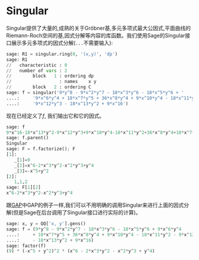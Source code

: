 # Singular

Singular提供了大量的,成熟的关于Gröbner基,多元多项式最大公因式,平面曲线的Riemann-Roch空间的基,因式分解等内容的库函数。我们使用Sage的Singular接口展示多元多项式的因式分解(`...`不需要输入):
```py
sage: R1 = singular.ring(0, '(x,y)', 'dp')
sage: R1
//   characteristic : 0
//   number of vars : 2
//        block   1 : ordering dp
//                  : names    x y 
//        block   2 : ordering C
sage: f = singular('9*y^8 - 9*x^2*y^7 - 18*x^3*y^6 - 18*x^5*y^6 + '
....:     '9*x^6*y^4 + 18*x^7*y^5 + 36*x^8*y^4 + 9*x^10*y^4 - 18*x^11*y^2 - '
....:     '9*x^12*y^3 - 18*x^13*y^2 + 9*x^16')
```


现在已经定义了$f$, 我们输出它和它的因式。
```py
sage: f
9*x^16-18*x^13*y^2-9*x^12*y^3+9*x^10*y^4-18*x^11*y^2+36*x^8*y^4+18*x^7*y^5-18*x^5*y^6+9*x^6*y^4-18*x^3*y^6-9*x^2*y^7+9*y^8
sage: f.parent()
Singular
sage: F = f.factorize(); F
[1]:
   _[1]=9
   _[2]=x^6-2*x^3*y^2-x^2*y^3+y^4
   _[3]=-x^5+y^2
[2]:
   1,1,2
sage: F[1][2]
x^6-2*x^3*y^2-x^2*y^3+y^4
```


跟[GAP](#gap)中GAP的例子一样,我们可以不用明确的调用Singular来进行上面的因式分解(但是Sage在后台调用了Singular接口进行实际的计算)。
```py
sage: x, y = QQ['x, y'].gens()
sage: f = (9*y^8 - 9*x^2*y^7 - 18*x^3*y^6 - 18*x^5*y^6 + 9*x^6*y^4
....:     + 18*x^7*y^5 + 36*x^8*y^4 + 9*x^10*y^4 - 18*x^11*y^2 - 9*x^12*y^3
....:     - 18*x^13*y^2 + 9*x^16)
sage: factor(f)
(9) * (-x^5 + y^2)^2 * (x^6 - 2*x^3*y^2 - x^2*y^3 + y^4)
```
